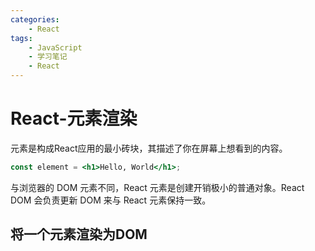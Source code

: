 ```yaml
---
categories:
    - React
tags:
    - JavaScript
    - 学习笔记
    - React
---
```


# React-元素渲染

元素是构成React应用的最小砖块，其描述了你在屏幕上想看到的内容。
```jsx
const element = <h1>Hello, World</h1>;
```

与浏览器的 DOM 元素不同，React 元素是创建开销极小的普通对象。React DOM 会负责更新 DOM 来与 React 元素保持一致。

## 将一个元素渲染为DOM

